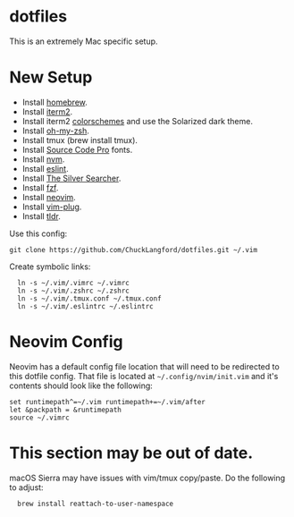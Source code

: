 # dotfiles
This is an extremely Mac specific setup.

# New Setup
* Install [homebrew](https://brew.sh/).
* Install [iterm2](https://www.iterm2.com/).
* Install iterm2 [colorschemes](https://github.com/mbadolato/iTerm2-Color-Schemes) and use the Solarized dark theme.
* Install [oh-my-zsh](https://github.com/robbyrussell/oh-my-zsh).
* Install tmux (brew install tmux).
* Install [Source Code Pro](https://github.com/adobe-fonts/source-code-pro) fonts.
* Install [nvm](https://github.com/creationix/nvm).
* Install [eslint](https://www.npmjs.com/package/eslint-config-airbnb).
* Install [The Silver Searcher](https://github.com/ggreer/the_silver_searcher).
* Install [fzf](https://github.com/junegunn/fzf).
* Install [neovim](https://github.com/neovim/neovim).
* Install [vim-plug](https://github.com/junegunn/vim-plug).
* Install [tldr](https://github.com/tldr-pages/tldr/).

Use this config:
```
git clone https://github.com/ChuckLangford/dotfiles.git ~/.vim
```

Create symbolic links:
```
  ln -s ~/.vim/.vimrc ~/.vimrc
  ln -s ~/.vim/.zshrc ~/.zshrc
  ln -s ~/.vim/.tmux.conf ~/.tmux.conf
  ln -s ~/.vim/.eslintrc ~/.eslintrc
```

# Neovim Config
Neovim has a default config file location that will need to be redirected to this dotfile config. That file is located at `~/.config/nvim/init.vim` and it's contents should look like the following:
```
set runtimepath^=~/.vim runtimepath+=~/.vim/after
let &packpath = &runtimepath
source ~/.vimrc
```

# This section may be out of date.
macOS Sierra may have issues with vim/tmux copy/paste. Do the following to adjust:
```
  brew install reattach-to-user-namespace
```
